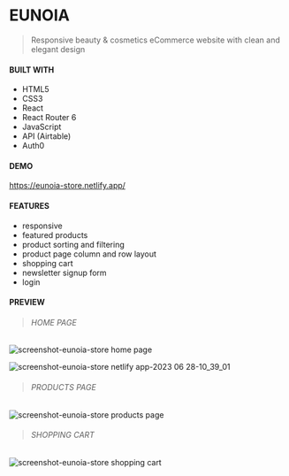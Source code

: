 # EUNOIA

> Responsive beauty & cosmetics eCommerce website with clean and elegant design
> 
#### BUILT WITH

* HTML5
* CSS3
* React
* React Router 6
* JavaScript
* API (Airtable)
* Auth0

#### DEMO

https://eunoia-store.netlify.app/

#### FEATURES

* responsive
* featured products
* product sorting and filtering
* product page column and row layout
* shopping cart
* newsletter signup form
* login


#### PREVIEW

> ###### HOME PAGE
![screenshot-eunoia-store home page](https://github.com/JuliaCMint/eunoia/assets/105377899/95e40323-7354-4950-901f-4032287dbddb)

![screenshot-eunoia-store netlify app-2023 06 28-10_39_01](https://github.com/JuliaCMint/eunoia/assets/105377899/3c84a9a9-3339-4a9c-aebd-1e72c4fb07a7)

> ###### PRODUCTS PAGE

![screenshot-eunoia-store products page](https://github.com/JuliaCMint/eunoia/assets/105377899/4f8f0c36-93c5-4e77-84ad-fe7cfe295d2d)

> ###### SHOPPING CART

![screenshot-eunoia-store shopping cart](https://github.com/JuliaCMint/eunoia/assets/105377899/d79788ef-a53b-458a-9cc5-f3a6eb79db4f)








